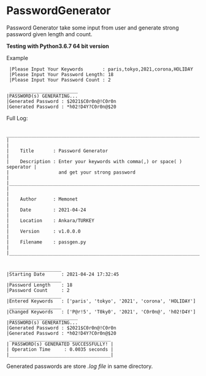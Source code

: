 # PasswordGenerator
Password Generator take some input from user and generate strong password given length and count.

**Testing with Python3.6.7 64 bit version**

Example

     |Please Input Your Keywords       : paris,tokyo,2021,corona,HOLIDAY
     |Please Input Your Password Length: 18
     |Please Input Your Password Count : 2

     _________________________
    |PASSWORD(s) GENERATING...
    |Generated Password : $2021$C0r0n@!C0r0n
    |Generated Password : *h02!D4Y?C0r0n@$20
    
Full Log:

     __________________________________________________________________________
    |                                                                          |
    |    Title       : Password Generator                                      |
    |    Description : Enter your keywords with comma(,) or space( ) seperator |
    |                  and get your strong password                            |
    |__________________________________________________________________________|
    |                                                                          |
    |    Author      : Memonet                                                 |
    |    Date        : 2021-04-24                                              |
    |    Location    : Ankara/TURKEY                                           |
    |    Version     : v1.0.0.0                                                |
    |    Filename    : passgen.py                                              |
    |__________________________________________________________________________|


     ___________________
    |Starting Date      : 2021-04-24 17:32:45
     ___________________
    |Password Length    : 18
    |Password Count     : 2
     ___________________
    |Entered Keywords   : ['paris', 'tokyo', '2021', 'corona', 'HOLIDAY']
     ___________________
    |Changed Keywords   : ['P@r!5', 'T0ky0', '2021', 'C0r0n@', 'h02!D4Y']
     _________________________
    |PASSWORD(s) GENERATING...
    |Generated Password : $2021$C0r0n@!C0r0n
    |Generated Password : *h02!D4Y?C0r0n@$20
     _____________________________________
    | PASSWORD(s) GENERATED SUCCESSFULLY! |
    | Operation Time     : 0.0035 seconds |
    |_____________________________________|

Generated passwords are store *.log file* in same directory.
